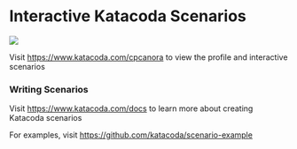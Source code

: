 # Interactive Katacoda Scenarios

[![](http://shields.katacoda.com/katacoda/cpcanora/count.svg)](https://www.katacoda.com/cpcanora "Get your profile on Katacoda.com")

Visit https://www.katacoda.com/cpcanora to view the profile and interactive scenarios

### Writing Scenarios
Visit https://www.katacoda.com/docs to learn more about creating Katacoda scenarios

For examples, visit https://github.com/katacoda/scenario-example
